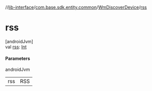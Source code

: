 //[lib-interface](../../../index.md)/[com.base.sdk.entity.common](../index.md)/[WmDiscoverDevice](index.md)/[rss](rss.md)

# rss

[androidJvm]\
val [rss](rss.md): [Int](https://kotlinlang.org/api/latest/jvm/stdlib/kotlin/-int/index.html)

#### Parameters

androidJvm

| | |
|---|---|
| rss | RSS |
